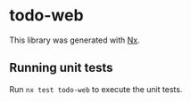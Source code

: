 # todo-web

This library was generated with [Nx](https://nx.dev).


## Running unit tests

Run `nx test todo-web` to execute the unit tests.


